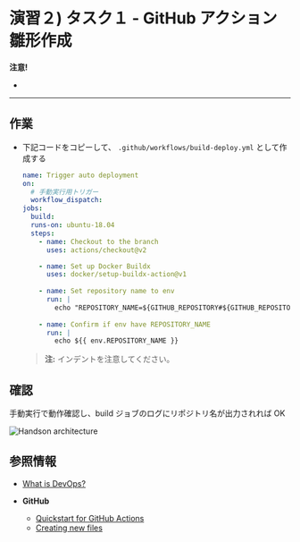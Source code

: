 # 演習２) タスク１ - GitHub アクション雛形作成

**注意!**

- 

---

## 作業
- 下記コードをコピーして、 `.github/workflows/build-deploy.yml` として作成する
  ```yaml
  name: Trigger auto deployment
  on:
    # 手動実行用トリガー
    workflow_dispatch:      
  jobs:
    build:
    runs-on: ubuntu-18.04
    steps:
      - name: Checkout to the branch
        uses: actions/checkout@v2

      - name: Set up Docker Buildx
        uses: docker/setup-buildx-action@v1
      
      - name: Set repository name to env
        run: | 
          echo "REPOSITORY_NAME=${GITHUB_REPOSITORY#${GITHUB_REPOSITORY_OWNER}/}" >> $GITHUB_ENV
      
      - name: Confirm if env have REPOSITORY_NAME
        run: |
          echo ${{ env.REPOSITORY_NAME }}
  ```

  > **注:** インデントを注意してください。

## 確認
手動実行で動作確認し、build ジョブのログにリポジトリ名が出力されれば OK

![Handson architecture](../images/sample-architecture.png)

## 参照情報

- <a href="https://docs.microsoft.com/devops/what-is-devops" target="_blank">What is DevOps?</a>

- **GitHub**

    - <a href="https://docs.github.com/en/actions/quickstart" target="_blank">Quickstart for GitHub Actions</a>
    - <a href="https://docs.github.com/en/repositories/working-with-files/managing-files/creating-new-files" target="_blank">Creating new files</a>
